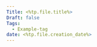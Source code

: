 ```yaml
---
Title: <%tp.file.title%>
Draft: false
Tags:
  - Example-tag
date: <%tp.file.creation_date%>
---
```

 
